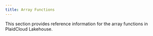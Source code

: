 ```yaml
---
title: Array Functions
---
```


This section provides reference information for the array functions in PlaidCloud Lakehouse.